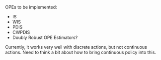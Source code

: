 OPEs to be implemented:
- IS
- WIS
- PDIS
- CWPDIS
- Doubly Robust OPE Estimators?


Currently, it works very well with discrete actions, but not continuous actions. 
Need to think a bit about how to bring continuous policy into this.
